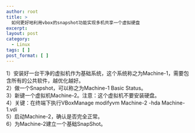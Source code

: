 ```yaml
---
author: root
title: >
  如何更好地利用vbox的snapshot功能实现多机共享一个虚拟硬盘
excerpt:
layout: post
category:
  - Linux
tags: [ ]
post_format: [ ]
---
```

1）安装好一台干净的虚拟机作为基础系统，这个系统称之为Machine-1，需要包含所有的公共软件，越优化越好。  
2）做一个Snapshot，可以称之为Machine-1 Basic Status。  
3）新键一个虚拟机Machine-2。注意：这个虚拟机不要安装硬盘。  
4）关键：在终端下执行VBoxManage modifyvm Machine-2 -hda Machine-1.vdi  
5）启动Machine-2，确认是否完全正常。  
6）为Machine-2建立一个基础SnapShot。